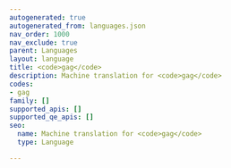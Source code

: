 ```yaml
---
autogenerated: true
autogenerated_from: languages.json
nav_order: 1000
nav_exclude: true
parent: Languages
layout: language
title: <code>gag</code>
description: Machine translation for <code>gag</code>
codes:
- gag
family: []
supported_apis: []
supported_qe_apis: []
seo:
  name: Machine translation for <code>gag</code>
  type: Language

---
```


